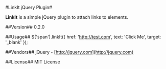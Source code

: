 #LinkIt jQuery Plugin#

**LinkIt** is a simple jQuery plugin to attach links to elements.

##Version##
0.2.0

##Usage##
    $('span').linkIt({
		href: 'http://test.com',
		text: 'Click Me',
		target: '_blank'
	});

##Vendors##
jQuery - [http://jquery.com](http://jquery.com)

##License##
MIT License




